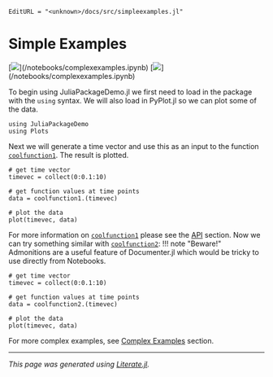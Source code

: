 ```@meta
EditURL = "<unknown>/docs/src/simpleexamples.jl"
```

# Simple Examples
[![](https://mybinder.org/badge_logo.svg)](<unknown>/notebooks/complexexamples.ipynb)
[![](https://img.shields.io/badge/show-nbviewer-579ACA.svg)](<unknown>/notebooks/complexexamples.ipynb)

To begin using JuliaPackageDemo.jl we first need to load in the package with the `using` syntax. We will also load in PyPlot.jl so we can plot some of the data.

```@example simpleexamples
using JuliaPackageDemo
using Plots
```

Next we will generate a time vector and use this as an input to the function [`coolfunction1`](@ref). The result is plotted.

```@example simpleexamples
# get time vector
timevec = collect(0:0.1:10)

# get function values at time points
data = coolfunction1.(timevec)

# plot the data
plot(timevec, data)
```

For more information on [`coolfunction1`](@ref) please see the [API](@ref) section. Now we can try something similar with [`coolfunction2`](@ref):
!!! note "Beware!"
    Admonitions are a useful feature of Documenter.jl which would be tricky to use directly from Notebooks.

```@example simpleexamples
# get time vector
timevec = collect(0:0.1:10)

# get function values at time points
data = coolfunction2.(timevec)

# plot the data
plot(timevec, data)
```

For more complex examples, see [Complex Examples](@ref) section.

---

*This page was generated using [Literate.jl](https://github.com/fredrikekre/Literate.jl).*

